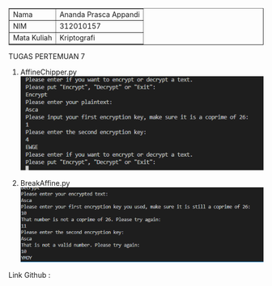 <!DOCTYPE html
<html lang="en">
<head>
    <meta charset="UTF-8">
    <meta name="viewport" content="width=device-width, initial-scale=1.0">
    <title>Mengenal Tabel HTML</title>
</head>
<body>
    <table border="1">
        <tr>
            <td>Nama</td>
            <td>Ananda Prasca Appandi</td>
        </tr>
        <tr>
            <td>NIM</td>
            <td>312010157</td>
        </tr>
        <tr>
            <td>Mata Kuliah </td>
            <td>Kriptografi</td>
    </table>
</body>
</html>

TUGAS PERTEMUAN 7

1. AffineChipper.py
![img](ss/ss1.png)

2. BreakAffine.py
![img](ss/ss2.png)

Link Github : 
